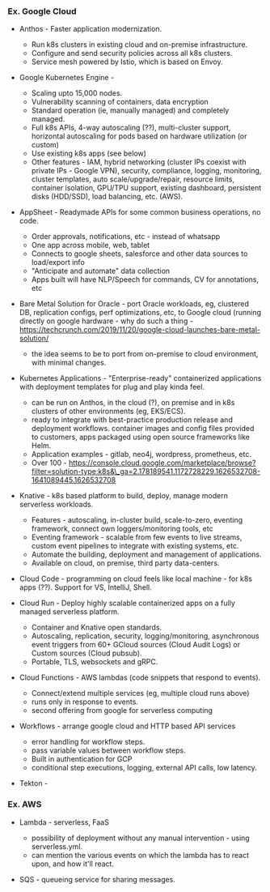 ### Ex. Google Cloud
  * Anthos - Faster application modernization.
    - Run k8s clusters in existing cloud and on-premise infrastructure.
    - Configure and send security policies across all k8s clusters.
    - Service mesh powered by Istio, which is based on Envoy.

  * Google Kubernetes Engine - 
    - Scaling upto 15,000 nodes.
    - Vulnerability scanning of containers, data encryption
    - Standard operation (ie, manually managed) and completely managed.
    - Full k8s APIs, 4-way autoscaling (??), multi-cluster support, horizontal autoscaling for pods based on hardware utilization (or custom)
    - Use existing k8s apps (see below)
    - Other features - IAM, hybrid networking (cluster IPs coexist with private IPs - Google VPN), security, compliance, logging, monitoring, cluster templates,
      auto scale/upgrade/repair, resource limits, container isolation, GPU/TPU support, existing dashboard, persistent disks (HDD/SSD), load balancing, etc. (AWS).

  * AppSheet - Readymade APIs for some common business operations, no code.
    - Order approvals, notifications, etc - instead of whatsapp
    - One app across mobile, web, tablet
    - Connects to google sheets, salesforce and other data sources to load/export info
    - "Anticipate and automate" data collection
    - Apps built will have NLP/Speech for commands, CV for annotations, etc

  * Bare Metal Solution for Oracle - port Oracle workloads, eg, clustered DB, replication configs, perf optimizations, etc, to Google cloud (running directly on
    google hardware - why do such a thing - https://techcrunch.com/2019/11/20/google-cloud-launches-bare-metal-solution/
    - the idea seems to be to port from on-premise to cloud environment, with minimal changes.

  * Kubernetes Applications - "Enterprise-ready" containerized applications with deployment templates for plug and play kinda feel.
    - can be run on Anthos, in the cloud (?), on premise and in k8s clusters of other environments (eg, EKS/ECS).
    - ready to integrate with best-practice production release and deployment workflows. container images and config files provided to customers, apps packaged using
      open source frameworks like Helm.
    - Application examples - gitlab, neo4j, wordpress, prometheus, etc.
    - Over 100 - https://console.cloud.google.com/marketplace/browse?filter=solution-type:k8s&\_ga=2.178189541.1172728229.1626532708-1641089445.1626532708

  * Knative - k8s based platform to build, deploy, manage modern serverless workloads.
    - Features - autoscaling, in-cluster build, scale-to-zero, eventing framework, connect own loggers/monitoring tools, etc
    - Eventing framework - scalable from few events to live streams, custom event pipelines to integrate with existing systems, etc.
    - Automate the building, deployment and management of applications.
    - Available on cloud, on premise, third party data-centers.

  * Cloud Code - programming on cloud feels like local machine - for k8s apps (??). Support for VS, IntelliJ, Shell.

  * Cloud Run - Deploy highly scalable containerized apps on a fully managed serverless platform.
    - Container and Knative open standards.
    - Autoscaling, replication, security, logging/monitoring, asynchronous event triggers from 60+ GCloud sources (Cloud Audit Logs) or Custom sources (Cloud pubsub).
    - Portable, TLS, websockets and gRPC.

  * Cloud Functions - AWS lambdas (code snippets that respond to events).
    - Connect/extend multiple services (eg, multiple cloud runs above)
    - runs only in response to events.
    - second offering from google for serverless computing

  * Workflows - arrange google cloud and HTTP based API services
    - error handling for workflow steps.
    - pass variable values between workflow steps.
    - Built in authentication for GCP
    - conditional step executions, logging, external API calls, low latency.

  * Tekton - 


### Ex. AWS
  * Lambda - serverless, FaaS
    - possibility of deployment without any manual intervention - using serverless.yml.
    - can mention the various events on which the lambda has to react upon, and how it'll react.

  * SQS - queueing service for sharing messages.

